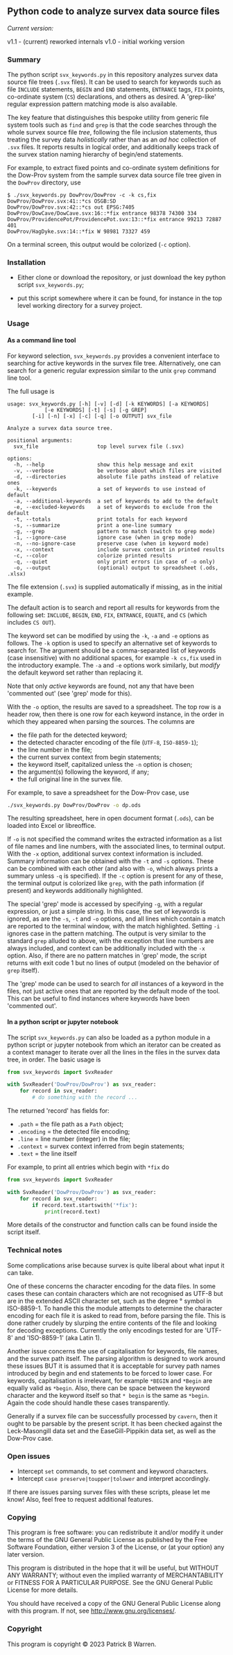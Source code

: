 ## Python code to analyze survex data source files

_Current version:_

v1.1 - (current) reworked internals
v1.0 - initial working version

### Summary

The python script `svx_keywords.py` in this repository analyzes survex
data source file trees (`.svx` files).  It can be used to search for
keywords such as file `INCLUDE` statements, `BEGIN` and `END` statements,
`ENTRANCE` tags, `FIX` points, co-ordinate system (`CS`)
declarations, and others as desired.  A 'grep-like' regular expression
pattern matching mode is also available.

The key feature that distinguishes this bespoke utility from generic
file system tools such as `find` and `grep` is that the code searches
through the whole survex source file _tree_, following the file
inclusion statements, thus treating the survey data _holistically_
rather than as an _ad hoc_ collection of `.svx` files.  It reports results in
logical order, and additionally keeps track of the survex station
naming hierarchy of begin/end statements.

For example, to extract fixed points and co-ordinate system
definitions for the Dow-Prov system from the sample survex data source
file tree given in the `DowProv` directory, use
```
$ ./svx_keywords.py DowProv/DowProv -c -k cs,fix
DowProv/DowProv.svx:41::*cs OSGB:SD
DowProv/DowProv.svx:42::*cs out EPSG:7405
DowProv/DowCave/DowCave.svx:16::*fix entrance 98378 74300 334
DowProv/ProvidencePot/ProvidencePot.svx:13::*fix entrance 99213 72887 401
DowProv/HagDyke.svx:14::*fix W 98981 73327 459
```
On a terminal screen, this output would be colorized (`-c` option).

### Installation

* Either clone or download the repository, or just download the 
key python script `svx_keywords.py`;

* put this script somewhere where it can be found,
for instance in the top level working directory for a survey project.

### Usage

#### As a command line tool

For keyword selection, `svx_keywords.py` provides a convenient
interface to searching for active keywords in the survex file tree.
Alternatively, one can search for a generic regular expression similar
to the unix `grep` command line tool.

The full usage is

```
usage: svx_keywords.py [-h] [-v] [-d] [-k KEYWORDS] [-a KEYWORDS]
            [-e KEYWORDS] [-t] [-s] [-g GREP]
	    [-i] [-n] [-x] [-c] [-q] [-o OUTPUT] svx_file

Analyze a survex data source tree.

positional arguments:
  svx_file                   top level survex file (.svx)

options:
  -h, --help                 show this help message and exit
  -v, --verbose              be verbose about which files are visited
  -d, --directories          absolute file paths instead of relative ones
  -k, --keywords             a set of keywords to use instead of default
  -a, --additional-keywords  a set of keywords to add to the default
  -e, --excluded-keywords    a set of keywords to exclude from the default
  -t, --totals               print totals for each keyword
  -s, --summarize            print a one-line summary
  -g, --grep                 pattern to match (switch to grep mode)
  -i, --ignore-case          ignore case (when in grep mode)
  -n, --no-ignore-case       preserve case (when in keyword mode)
  -x, --context              include survex context in printed results
  -c, --color                colorize printed results
  -q, --quiet                only print errors (in case of -o only)
  -o, --output               (optional) output to spreadsheet (.ods, .xlsx)
```
The file extension (`.svx`) is supplied automatically if missing, as
in the initial example.

The default action is to search and report all results for keywords
from the following set: `INCLUDE`, `BEGIN`, `END`, `FIX`, `ENTRANCE`,
`EQUATE`, and `CS` (which includes `CS OUT`).

The keyword set can be modified by using the `-k`, `-a` and `-e`
options as follows.  The `-k` option is used to specify an alternative
set of keywords to search for.  The argument should be a
comma-separated list of keywords (case insensitive) with no
additional spaces, for example `-k cs,fix` used in the introductory
example.  The `-a` and `-e` options work similarly, but _modify_ the
default keyword set rather than replacing it.

Note that only _active_ keywords are found, not any that have been
'commented out' (see 'grep' mode for this).

With the `-o` option, the results are saved to a spreadsheet.  The top
row is a header row, then there is one row for each keyword instance,
in the order in which they appeared when parsing the sources.  The
columns are

* the file path for the detected keyword;
* the detected character encoding of the file (`UTF-8`, `ISO-8859-1`);
* the line number in the file;
* the current survex context from begin statements;
* the keyword itself, capitalized unless the `-n` option is chosen;
* the argument(s) following the keyword, if any;
* the full original line in the survex file.

For example, to save a spreadsheet for the Dow-Prov case, use
```bash
./svx_keywords.py DowProv/DowProv -o dp.ods
```
The resulting spreadsheet, here in open document format (`.ods`), can be
loaded into Excel or libreoffice.

If `-o` is not specified the command writes the extracted information
as a list of file names and line numbers, with the associated lines,
to terminal output.  With the `-x` option, additional survex context
information is included.  Summary information can be obtained with the
`-t` and `-s` options.  These can be combined with each other (and
also with `-o`, which always prints a summary unless `-q` is
specified).  If the `-c` option is present for any of these, the
terminal output is colorized like `grep`, with the path information
(if present) and keywords additionally highlighted.

The special 'grep' mode is accessed by specifying `-g`, with a regular
expression, or just a simple string.  In this case, the set of
keywords is ignored, as are the `-s`, `-t` and `-o` options, and all
lines which contain a match are reported to the terminal window, with
the match highlighted. Setting `-i` ignores case in the pattern
matching.  The output is very similar to the standard `grep` alluded
to above, with the exception that line numbers are always included,
and context can be additionally included with the `-x` option.  Also,
if there are no pattern matches in 'grep' mode, the script returns
with exit code 1 but no lines of output (modeled on the behavior of
`grep` itself).

The 'grep' mode can be used to search for _all_ instances of a
keyword in the files, not just active ones that are reported by the
default mode of the tool.  This can be useful to find instances where
keywords have been 'commented out'.  

#### In a python script or jupyter notebook

The script `svx_keywords.py` can also be loaded as a python module in
a python script or jupyter notebook from which an iterator can be
created as a context manager to iterate over all the lines in the
files in the survex data tree, in order.  The basic usage is
```python
from svx_keywords import SvxReader

with SvxReader('DowProv/DowProv') as svx_reader:
    for record in svx_reader:
    	# do something with the record ...
```
The returned 'record' has fields for:

* `.path` = the file path as a `Path` object;
* `.encoding` = the detected file encoding;
* `.line` = line number (integer) in the file;
* `.context` = survex context inferred from begin statements;
* `.text` = the line itself

For example, to print all entries which begin with `*fix` do

```python
from svx_keywords import SvxReader

with SvxReader('DowProv/DowProv') as svx_reader:
    for record in svx_reader:
        if record.text.startswith('*fix'):
            print(record.text)
```
More details of the constructor and function calls can be found
inside the script itself.

### Technical notes

Some complications arise because survex is quite liberal about what
input it can take.

One of these concerns the character encoding for the data files.  In
some cases these can contain characters which are not recognised as
UTF-8 but are in the extended ASCII character set, such as
the degree &deg; symbol in ISO-8859-1.  To handle this the module
attempts to determine the character encoding for each file it is asked
to read from, before parsing the file.  This is done rather crudely by
slurping the entire contents of the file and looking for decoding
exceptions.  Currently the only encodings tested for are 'UTF-8' and
'ISO-8859-1' (aka Latin 1).

Another issue concerns the use of capitalisation for keywords, file
names, and the survex path itself.  The parsing algorithm is designed
to work around these issues BUT it is assumed that it is acceptable
for survey path names introduced by begin and end statements to be
forced to lower case.  For keywords, capitalisation is irrelevant, for
example `*BEGIN` and `*Begin` are equally valid as `*begin`.  Also,
there can be space between the keyword character and the keyword
itself so that `* begin` is the same as `*begin`.  Again the code
should handle these cases transparently. 

Generally if a survex file can be successfully processed by `cavern`,
then it ought to be parsable by the present script.  It has
been checked against the Leck-Masongill data set and the
EaseGill-Pippikin data set, as well as the Dow-Prov case.

### Open issues

* Intercept `set` commands, to set comment and keyword characters.
* Intercept `case preserve|toupper|tolower` and interpret accordingly.

If there are issues parsing survex files with these scripts, please
let me know!  Also, feel free to request additional features.

### Copying

This program is free software: you can redistribute it and/or modify
it under the terms of the GNU General Public License as published by
the Free Software Foundation, either version 3 of the License, or
(at your option) any later version.

This program is distributed in the hope that it will be useful, but
WITHOUT ANY WARRANTY; without even the implied warranty of
MERCHANTABILITY or FITNESS FOR A PARTICULAR PURPOSE.  See the GNU
General Public License for more details.

You should have received a copy of the GNU General Public License
along with this program.  If not, see
<http://www.gnu.org/licenses/>.

### Copyright

This program is copyright &copy; 2023 Patrick B Warren.  
